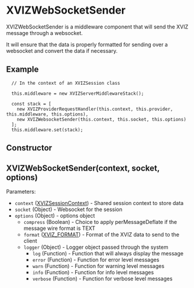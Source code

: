 # XVIZWebSocketSender

XVIZWebSocketSender is a middleware component that will send the XVIZ message through a websocket.

It will ensure that the data is properly formatted for sending over a websocket and convert the data
if necessary.

## Example

```
  // In the context of an XVIZSession class

  this.middleware = new XVIZServerMiddlewareStack();

  const stack = [
    new XVIZProviderRequestHandler(this.context, this.provider, this.middleware, this.options),
    new XVIZWebsocketSender(this.context, this.socket, this.options)
  ];
  this.middleware.set(stack);
```

## Constructor

## XVIZWebSocketSender(context, socket, options)

Parameters:

- `context` ([XVIZSessionContext](/docs/api-reference/server/xviz-session-context.md)) - Shared
  session context to store data
- `socket` (Object) - Websocket for the session
- `options` (Object) - options object
  - `compress` (Boolean) - Choice to apply perMessageDeflate if the message wire format is TEXT
  - `format` ([XVIZ_FORMAT](/docs/api-reference/io/xviz-format.md)) - Format of the XVIZ data to
    send to the client
  - `logger` (Object) - Logger object passed through the system
    - `log` (Function) - Function that will always display the message
    - `error` (Function) - Function for error level messages
    - `warn` (Function) - Function for warning level messages
    - `info` (Function) - Function for info level messages
    - `verbose` (Function) - Function for verbose level messages
